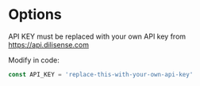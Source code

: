 # Options

API KEY must be replaced with your own API key from https://api.dilisense.com

Modify in code:

```javascript
const API_KEY = 'replace-this-with-your-own-api-key' 
```